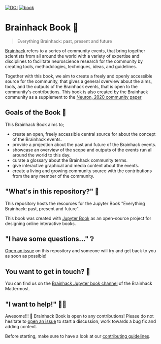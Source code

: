 [![DOI](https://img.shields.io/badge/DOI:10.1016/j.neuron.2021.04.001-blue.svg)](https://doi.org/10.1016/j.neuron.2021.04.001)
[![book](https://github.com/brainhackorg/brainhack_jupyter_book/actions/workflows/deploy_book.yml/badge.svg)](https://github.com/brainhackorg/brainhack_jupyter_book/actions/workflows/deploy_book.yml)

# Brainhack Book :book:

> Everything Brainhack: past, present and future

[Brainhack](https://brainhack.org) refers to a series of community events, that bring
together scientists from all around the world with a variety of expertise and
disciplines to facilitate neuroscience research for the community by creating
tools, methodologies, techniques, ideas, and guidelines.

Together with this book, we aim to create a freely and openly accessible source
for the community, that gives a general overview about the aims, tools,
and the outputs of the Brainhack events, that is open to the community's
contributions. This book is also created by the Brainhack community as a
supplement to the [Neuron, 2020 community paper](https://psyarxiv.com/rytjq/)

## Goals of the Book :dart:

This Brainhack Book aims to;

- create an open, freely accessible central source for about the concept of the
  Brainhack events.
- provide a projection about the past and future of the Brainhack events.
- showcase an overview of the scope and outputs of the events run all around the
  world to this day.
- curate a glossary about the Brainhack community terms.
- give interactive graphical and media content about the events.
- create a living and growing community source with the contributions from the
  any member of the community.

## "What's in this repository?" :file_folder:

This repository hosts the resources for the Jupyter Book "Everything Brainhack:
past, present and future".

This book was created with [Jupyter Book](https://jupyterbook.org/intro.html) as
an open-source project for designing online interactive books.

## "I have some questions..." :grey_question:

[Open an issue](https://github.com/brainhackorg/brainhack_jupyter_book/issues/new/choose) on this repository and someone will try and get back to you as soon as possible!

## You want to get in touch? :speech_balloon:

You can find us on the
[Brainhack Jupyter book channel](https://mattermost.brainhack.org/brainhack/channels/brainhack_paper_jupyterbook)
of the Brainhack Mattermost.

## "I want to help!" :raising_hand_woman:

 Awesome!!! :rocket: Brainhack Book is open to any contributions! Please do not hesitate to [open an issue](https://github.com/brainhackorg/brainhack_jupyter_book/issues/new/choose) to start a discussion, work towards a bug fix and adding content.

Before starting, make sure to have a look at our [contributing guidelines](./CONTRIBUTING.md).
